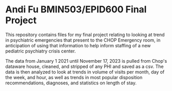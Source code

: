 # Andi Fu BMIN503/EPID600 Final Project

This repository contains files for my final project relating to looking at trend in psychiatric emergencies that present to the CHOP Emergency room, in anticipation of using that information to help inform staffing of a new pediatric psychiatry crisis center. 

The data from January 1 2021 until November 17, 2023 is pulled from Chop's dataware house, cleaned, and stripped of any PHI and saved as a csv. The data is then analyzed to look at trends in volume of visits per month, day of the week, and hour, as well as trends in most popular disposition recommendations, diagnoses, and statistics on length of stay. 

